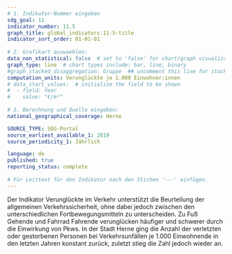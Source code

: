 ```yaml
---
# 1. Indikator-Nummer eingeben 
sdg_goal: 11
indicator_number: 11.5
graph_title: global_indicators.11-5-title
indicator_sort_order: 01-01-01
 
# 2. Grafikart auswaehlen: 
data_non_statistical: false  # set to 'false' for chart/graph visualization 
graph_type: line  # chart types include: bar, line, binary 
#graph_stacked_disaggregation: Gruppe  ## uncomment this line for stacked bars. eplace 'Geschlecht' with the field of aggregation. 
computation_units: Verunglückte je 1.000 Einwohner:innen
# data_start_values:  # initialize the field to be shown  
#  - field: Year
#    value: "€/m²"
 
# 3. Berechnung und Quelle eingeben: 
national_geographical_coverage: Herne

SOURCE_TYPE: SDG-Portal
source_earliest_available_1: 2019
source_periodicity_1: Jährlich

language: de   
published: true 
reporting_status: complete
 
# Für Leittext für den Indikator nach den Stichen '---' einfügen. 
---
```

Der Indikator Verunglückte im Verkehr unterstützt die Beurteilung der allgemeinen Verkehrssicherheit, ohne dabei jedoch zwischen den unterschiedlichen Fortbewegungsmitteln zu unterscheiden. Zu Fuß Gehende und Fahrrad Fahrende verunglücken häufiger und schwerer durch die Einwirkung von Pkws. In der Stadt Herne ging die Anzahl der verletzten oder gestorbenen Personen bei Verkehrsunfällen je 1.000 Einwohnende in den letzten Jahren konstant zurück, zuletzt stieg die Zahl jedoch wieder an.  <br>
